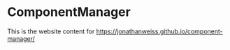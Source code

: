 # ComponentManager

This is the website content for https://jonathanweiss.github.io/component-manager/
